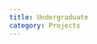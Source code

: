 ```yaml
---
title: Undergraduate
category: Projects
---
```


<div id="github"></div>
<script>
getText("https://raw.githubusercontent.com/WheatBeer/posts/master/projects/undergraduate.md");
</script>